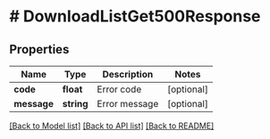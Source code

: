 # # DownloadListGet500Response

## Properties

Name | Type | Description | Notes
------------ | ------------- | ------------- | -------------
**code** | **float** | Error code | [optional]
**message** | **string** | Error message | [optional]

[[Back to Model list]](../../README.md#models) [[Back to API list]](../../README.md#endpoints) [[Back to README]](../../README.md)
